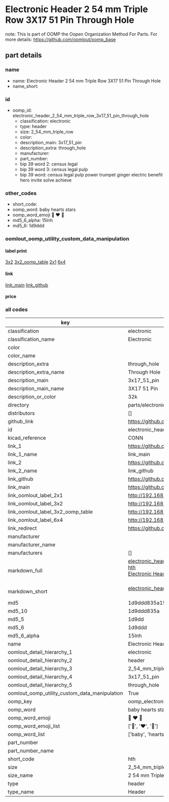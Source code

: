 # Electronic Header 2 54 mm Triple Row 3X17 51 Pin Through Hole  

note: This is part of OOMP the Oopen Organization Method For Parts. For more details: https://github.com/oomlout/oomp_base

##  part details
  







### name
* name: Electronic Header 2 54 mm Triple Row 3X17 51 Pin Through Hole
* name_short: 
### id
* oomp_id: electronic_header_2_54_mm_triple_row_3x17_51_pin_through_hole
  * classification: electronic
  * type: header
  * size: 2_54_mm_triple_row
  * color: 
  * description_main: 3x17_51_pin
  * description_extra: through_hole
  * manufacturer: 
  * part_number: 
  * bip 39 word 2: census legal
  * bip 39 word 3: census legal pulp
  * bip 39 word: census legal pulp power trumpet ginger electric benefit hero invite solve achieve

### other_codes
* short_code: 
* oomp_word: baby hearts stars
* oomp_word_emoji :baby: :hearts: :stars:
* md5_6_alpha: 15lnh
* md5_6: 1d9ddd






### oomlout_oomp_utility_custom_data_manipulation
#### label print
[3x2](http://192.168.1.245:1112/?label=oomp%2015lnh)
[3x2_oomp_table](http://192.168.1.108:1112/?label=oomp%2015lnh)
[2x1](http://192.168.1.242:1112/?label=oomp%2015lnh)
[6x4](http://192.168.1.55:1112/?label=oomp%2015lnh)    

#### link

[link_main](https://github.com/oomlout/oomlout_oomp_version_1_messy/tree/main/parts/electronic_header_2_54_mm_triple_row_3x17_51_pin_through_hole) [link_github](https://github.com/oomlout/oomlout_oomp_version_1_messy/tree/main/parts/electronic_header_2_54_mm_triple_row_3x17_51_pin_through_hole)                             

#### price







### all codes 
| key | value |  
| --- | --- |  
| classification | electronic |  
| classification_name | Electronic |  
| color |  |  
| color_name |  |  
| description_extra | through_hole |  
| description_extra_name | Through Hole |  
| description_main | 3x17_51_pin |  
| description_main_name | 3X17 51 Pin |  
| description_or_color | 32k |  
| directory | parts/electronic_header_2_54_mm_triple_row_3x17_51_pin_through_hole |  
| distributors | [] |  
| github_link | https://github.com/oomlout/oomlout_oomp_part_src/tree/main/parts/electronic_header_2_54_mm_triple_row_3x17_51_pin_through_hole |  
| id | electronic_header_2_54_mm_triple_row_3x17_51_pin_through_hole |  
| kicad_reference | CONN |  
| link_1 | https://github.com/oomlout/oomlout_oomp_version_1_messy/tree/main/parts/electronic_header_2_54_mm_triple_row_3x17_51_pin_through_hole |  
| link_1_name | link_main |  
| link_2 | https://github.com/oomlout/oomlout_oomp_version_1_messy/tree/main/parts/electronic_header_2_54_mm_triple_row_3x17_51_pin_through_hole |  
| link_2_name | link_github |  
| link_github | https://github.com/oomlout/oomlout_oomp_version_1_messy/tree/main/parts/electronic_header_2_54_mm_triple_row_3x17_51_pin_through_hole |  
| link_main | https://github.com/oomlout/oomlout_oomp_version_1_messy/tree/main/parts/electronic_header_2_54_mm_triple_row_3x17_51_pin_through_hole |  
| link_oomlout_label_2x1 | http://192.168.1.242:1112/?label=oomp%2015lnh |  
| link_oomlout_label_3x2 | http://192.168.1.245:1112/?label=oomp%2015lnh |  
| link_oomlout_label_3x2_oomp_table | http://192.168.1.108:1112/?label=oomp%2015lnh |  
| link_oomlout_label_6x4 | http://192.168.1.55:1112/?label=oomp%2015lnh |  
| link_redirect | https://github.com/oomlout/oomlout_oomp_version_1_messy/tree/main/parts/electronic_header_2_54_mm_triple_row_3x17_51_pin_through_hole |  
| manufacturer |  |  
| manufacturer_name |  |  
| manufacturers | [] |  
| markdown_full | [electronic_header_2_54_mm_triple_row_3x17_51_pin_through_hole](none)<br>[hth](none)<br>[Electronic Header 2 54 Mm Triple Row 3X17 51 Pin Through Hole](none)<br><br> |  
| markdown_short | [electronic_header_2_54_mm_triple_row_3x17_51_pin_through_hole](none)<br><br> |  
| md5 | 1d9ddd835a1528ed8874ca955adfd92a |  
| md5_10 | 1d9ddd835a |  
| md5_5 | 1d9dd |  
| md5_6 | 1d9ddd |  
| md5_6_alpha | 15lnh |  
| name | Electronic Header 2 54 mm Triple Row 3X17 51 Pin Through Hole |  
| oomlout_detail_hierarchy_1 | electronic |  
| oomlout_detail_hierarchy_2 | header |  
| oomlout_detail_hierarchy_3 | 2_54_mm_triple_row |  
| oomlout_detail_hierarchy_4 | 3x17_51_pin |  
| oomlout_detail_hierarchy_5 | through_hole |  
| oomlout_oomp_utility_custom_data_manipulation | True |  
| oomp_key | oomp_electronic_header_2_54_mm_triple_row_3x17_51_pin_through_hole |  
| oomp_word | baby hearts stars |  
| oomp_word_emoji | :baby: :hearts: :stars: |  
| oomp_word_emoji_list | [':baby:', ':hearts:', ':stars:'] |  
| oomp_word_list | ['baby', 'hearts', 'stars'] |  
| part_number |  |  
| part_number_name |  |  
| short_code | hth |  
| size | 2_54_mm_triple_row |  
| size_name | 2 54 mm Triple Row |  
| type | header |  
| type_name | Header |  
